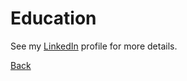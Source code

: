 # Education

See my [LinkedIn](http://www.linkedin.com/in/emilysarahtyler) profile for more details.

[Back](index.md)
